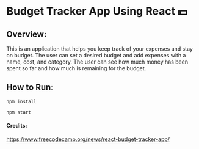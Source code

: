 #  Budget Tracker App Using React :dollar:

## Overview: 
This is an application that helps you keep track of your expenses and stay on budget. The user can set a desired budget and add expenses with a name, cost, and category. The user can see how much money has been spent so far and how much is remaining for the budget. 

## How to Run:

`npm install`

`npm start`

#### Credits:

https://www.freecodecamp.org/news/react-budget-tracker-app/

